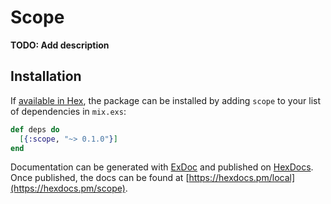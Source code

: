 # Scope

**TODO: Add description**

## Installation

If [available in Hex](https://hex.pm/docs/publish), the package can be installed
by adding `scope` to your list of dependencies in `mix.exs`:

```elixir
def deps do
  [{:scope, "~> 0.1.0"}]
end
```

Documentation can be generated with [ExDoc](https://github.com/elixir-lang/ex_doc)
and published on [HexDocs](https://hexdocs.pm). Once published, the docs can
be found at [https://hexdocs.pm/local](https://hexdocs.pm/scope).

